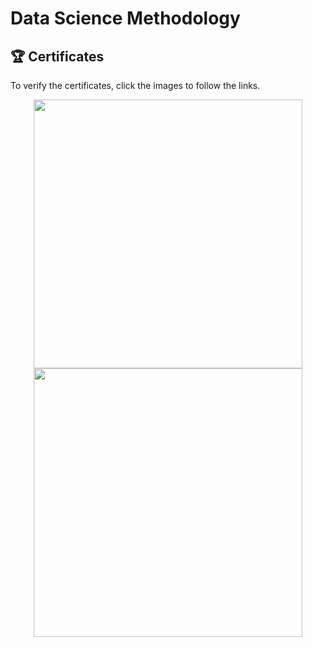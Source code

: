 # Data Science Methodology


## 🏆 Certificates 
To verify the certificates, click the images to follow the links.

<p align="middle">
  <a href="https://www.coursera.org/account/accomplishments/verify/YGHC56UA8EQA"><img src="https://s3.amazonaws.com/coursera_assets/meta_images/generated/CERTIFICATE_LANDING_PAGE/CERTIFICATE_LANDING_PAGE~YGHC56UA8EQA/CERTIFICATE_LANDING_PAGE~YGHC56UA8EQA.jpeg" height="430"></a>
  <a href="https://www.credly.com/badges/0ee401b5-e9b4-47d2-84d3-5b263e43cb11/public_url"><img src="https://images.credly.com/size/680x680/images/46defa53-a922-47bd-94ea-b43488f5cd8a/Data_Science_Methodology_Foundational.png" height="430"></a>
</p>